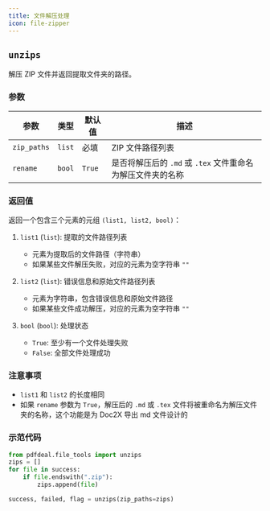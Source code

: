 ```yaml
---
title: 文件解压处理
icon: file-zipper
---
```


## `unzips`

解压 ZIP 文件并返回提取文件夹的路径。

### 参数

| 参数        | 类型   | 默认值 | 描述                                                        |
| ----------- | ------ | ------ | ----------------------------------------------------------- |
| `zip_paths` | `list` | 必填   | ZIP 文件路径列表                                            |
| `rename`    | `bool` | `True` | 是否将解压后的 `.md` 或 `.tex` 文件重命名为解压文件夹的名称 |

### 返回值

返回一个包含三个元素的元组 `(list1, list2, bool)`：

1. `list1` (`list`): 提取的文件路径列表

   - 元素为提取后的文件路径（字符串）
   - 如果某些文件解压失败，对应的元素为空字符串 `""`

2. `list2` (`list`): 错误信息和原始文件路径列表

   - 元素为字符串，包含错误信息和原始文件路径
   - 如果某些文件成功解压，对应的元素为空字符串 `""`

3. `bool` (`bool`): 处理状态
   - `True`: 至少有一个文件处理失败
   - `False`: 全部文件处理成功

### 注意事项

- `list1` 和 `list2` 的长度相同
- 如果 `rename` 参数为 `True`，解压后的 `.md` 或 `.tex` 文件将被重命名为解压文件夹的名称，这个功能是为 Doc2X 导出 md 文件设计的

### 示范代码

```python
from pdfdeal.file_tools import unzips
zips = []
for file in success:
    if file.endswith(".zip"):
        zips.append(file)

success, failed, flag = unzips(zip_paths=zips)
```
